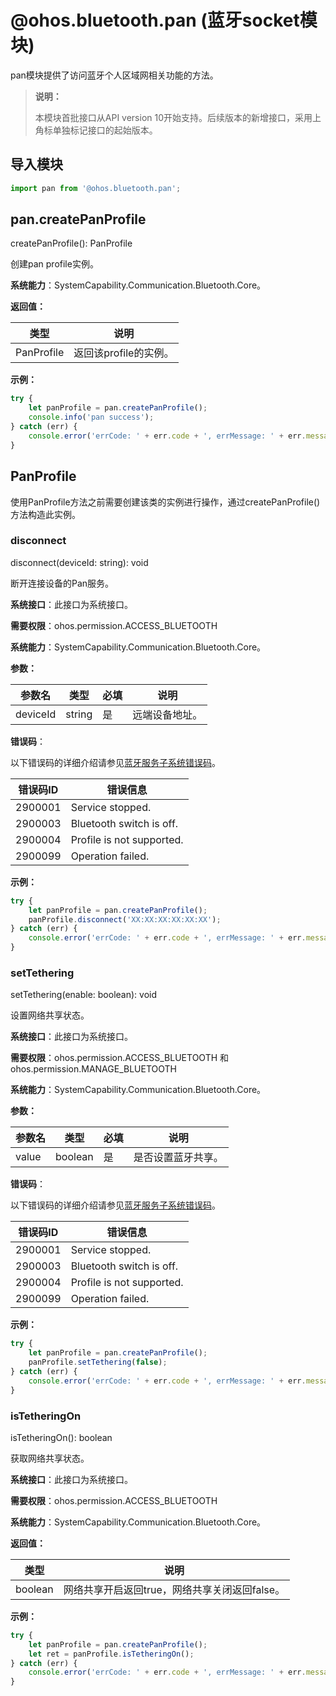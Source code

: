 # @ohos.bluetooth.pan (蓝牙socket模块)

pan模块提供了访问蓝牙个人区域网相关功能的方法。

> **说明：**
>
> 本模块首批接口从API version 10开始支持。后续版本的新增接口，采用上角标单独标记接口的起始版本。



## 导入模块

```js
import pan from '@ohos.bluetooth.pan';
```


## pan.createPanProfile<a name="createPanProfile"></a>

createPanProfile(): PanProfile

创建pan profile实例。

**系统能力**：SystemCapability.Communication.Bluetooth.Core。

**返回值：**

| 类型                            | 说明         |
| ----------------------------- | ---------- |
| PanProfile | 返回该profile的实例。 |

**示例：**

```js
try {
    let panProfile = pan.createPanProfile();
    console.info('pan success');
} catch (err) {
    console.error('errCode: ' + err.code + ', errMessage: ' + err.message);
}
```


## PanProfile

使用PanProfile方法之前需要创建该类的实例进行操作，通过createPanProfile()方法构造此实例。


### disconnect<a name="PanP-disconnect"></a>

disconnect(deviceId: string): void

断开连接设备的Pan服务。

**系统接口**：此接口为系统接口。

**需要权限**：ohos.permission.ACCESS_BLUETOOTH

**系统能力**：SystemCapability.Communication.Bluetooth.Core。

**参数：**

| 参数名    | 类型     | 必填   | 说明      |
| ------ | ------ | ---- | ------- |
| deviceId | string | 是    | 远端设备地址。 |

**错误码**：

以下错误码的详细介绍请参见[蓝牙服务子系统错误码](../errorcodes/errorcode-bluetoothManager.md)。

| 错误码ID | 错误信息 |
| -------- | ---------------------------- |
|2900001 | Service stopped.                         |
|2900003 | Bluetooth switch is off.                 |
|2900004 | Profile is not supported.                |
|2900099 | Operation failed.                        |

**示例：**

```js
try {
    let panProfile = pan.createPanProfile();
    panProfile.disconnect('XX:XX:XX:XX:XX:XX');
} catch (err) {
    console.error('errCode: ' + err.code + ', errMessage: ' + err.message);
}
```


### setTethering<a name="setTethering"></a>

setTethering(enable: boolean): void

设置网络共享状态。

**系统接口**：此接口为系统接口。

**需要权限**：ohos.permission.ACCESS_BLUETOOTH 和 ohos.permission.MANAGE_BLUETOOTH

**系统能力**：SystemCapability.Communication.Bluetooth.Core。

**参数：**

| 参数名    | 类型     | 必填   | 说明      |
| ------ | ------ | ---- | ------- |
| value | boolean | 是    | 是否设置蓝牙共享。 |

**错误码**：

以下错误码的详细介绍请参见[蓝牙服务子系统错误码](../errorcodes/errorcode-bluetoothManager.md)。

| 错误码ID | 错误信息 |
| -------- | ---------------------------- |
|2900001 | Service stopped.                         |
|2900003 | Bluetooth switch is off.                 |
|2900004 | Profile is not supported.                |
|2900099 | Operation failed.                        |

**示例：**

```js
try {
    let panProfile = pan.createPanProfile();
    panProfile.setTethering(false);
} catch (err) {
    console.error('errCode: ' + err.code + ', errMessage: ' + err.message);
}
```


### isTetheringOn<a name="isTetheringOn"></a>

isTetheringOn(): boolean

获取网络共享状态。

**系统接口**：此接口为系统接口。

**需要权限**：ohos.permission.ACCESS_BLUETOOTH

**系统能力**：SystemCapability.Communication.Bluetooth.Core。

**返回值：**

| 类型      | 说明                  |
| --------------------- | --------------------------------- |
| boolean | 网络共享开启返回true，网络共享关闭返回false。 |

**示例：**

```js
try {
    let panProfile = pan.createPanProfile();
    let ret = panProfile.isTetheringOn();
} catch (err) {
    console.error('errCode: ' + err.code + ', errMessage: ' + err.message);
}
```